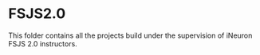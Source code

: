 
# FSJS2.0

This folder contains all the projects build under the supervision of iNeuron FSJS 2.0 instructors.
